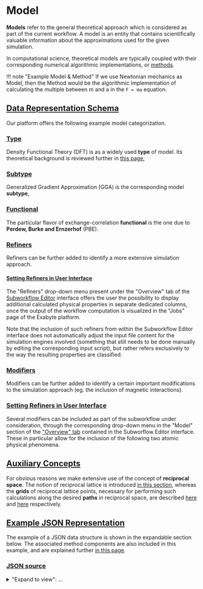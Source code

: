 # Model

**Models** refer to the general theoretical approach which is considered as part of the current workflow. A model is an entity that contains scientifically valuable information about the approximations used for the given simulation.

In computational science, theoretical models are typically coupled with their corresponding numerical algorithmic implementations, or [methods](../methods/overview.md).
 
!!! note "Example Model & Method"
    If we use Newtonian mechanics as Model, then the Method would be the algorithmic implementation of calculating the multiple between m and a in the `F = ma` equation.

## [Data Representation Schema]()

Our platform offers the following example model categorization.
 
### [Type](../models/dft/overview.md)
  
Density Functional Theory (DFT) is as a widely used **type** of model. Its theoretical background is reviewed further in [this page](../models/dft/overview.md), 

### [Subtype]()
 
Generalized Gradient Approximation (GGA) is the corresponding model **subtype**, 

### [Functional]()

The particular flavor of exchange-correlation **functional** is the one due to **Perdew, Burke and Ernzerhof** (PBE).

### [Refiners]() 

Refiners can be further added to identify a more extensive simulation approach.

#### [Setting Refiners in User Interface]()

The "Refiners" drop-down menu present under the "Overview" tab of the [Subworkflow Editor](../workflow-designer/subworkflow-editor/overview.md) interface offers the user the possibility to display additional calculated physical properties in separate dedicated columns, once the output of the workflow computation is visualized in the "Jobs" page of the Exabyte platform. 

Note that the inclusion of such refiners from within the Subworkflow Editor interface does not automatically adjust the input file content for the simulation engines involved (something that still needs to be done manually by editing the corresponding input script), but rather refers exclusively to the way the resulting properties are classified.

### [Modifiers]()

Modifiers can be further added to identify a certain important modifications to the simulation approach (eg. the inclusion of magnetic interactions).

### [Setting Refiners in User Interface]()

Several modifiers can be included as part of the subworkflow under consideration, through the corresponding drop-down menu in the "Model" section of the ["Overview" tab](../workflow-designer/subworkflow-editor/overview.md) contained in the Subworflow Editor interface. These in particular allow for the inclusion of the following two atomic physical phenomena.

## [Auxiliary Concepts]()

For obvious reasons we make extensive use of the concept of **reciprocal space**. The notion of reciprocal lattice is introduced [in this section](auxiliary-concepts/reciprocal-space.md), whereas the **grids** of reciprocal lattice points, necessary for performing such calculations along the desired **paths** in reciprocal space, are described [here](auxiliary-concepts/reciprocal-space/sampling.md) and [here](auxiliary-concepts/reciprocal-space/paths.md) respectively.

## [Example JSON Representation]()

The example of a JSON data structure is shown in the expandable section below. The associated method components are also included in this example, and are explained further [in this page](../methods/overview.md). 

### [JSON source]()

<details markdown="1">
  <summary>
     "Expand to view": ...
  </summary>

```json
{
    "model": {
        "type": "dft",
        "subtype": "gga",
        "method": {
            "type": "pseudopotential",
            "subtype": "paw",
            "data": {
                "pseudo": [
                    { ...pseudopotentialData }
                ]
            }
        }
    }
}
```

</details>
